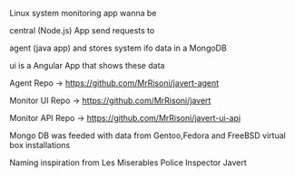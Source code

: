 Linux system monitoring  app wanna be

central (Node.js) App send requests to 

agent (java app) and stores system ifo data in a MongoDB

ui is a Angular App that shows these data

Agent Repo  -> https://github.com/MrRisoni/javert-agent

Monitor UI Repo  -> https://github.com/MrRisoni/javert

Monitor  API Repo  -> https://github.com/MrRisoni/javert-ui-api

Mongo DB was feeded with data from Gentoo,Fedora and FreeBSD virtual box installations

Naming inspiration from Les Miserables Police Inspector Javert
